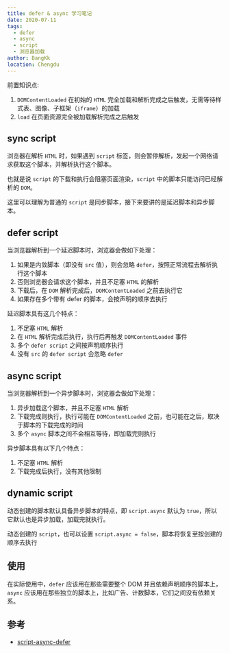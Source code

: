 ```yaml
---
title: defer & async 学习笔记
date: 2020-07-11
tags:
  - defer
  - async
  - script
  - 浏览器加载
author: BangKk
location: Chengdu
---
```


前置知识点:

1. `DOMContentLoaded` 在初始的 `HTML` 完全加载和解析完成之后触发，无需等待样式表、图像、子框架（`iframe`）的加载
2. `load` 在页面资源完全被加载解析完成之后触发

## sync script

浏览器在解析 `HTML` 时，如果遇到 `script` 标签，则会暂停解析，发起一个网络请求获取这个脚本，并解析执行这个脚本。

也就是说 `script` 的下载和执行会阻塞页面渲染，`script` 中的脚本只能访问已经解析的 `DOM`。

这里可以理解为普通的 `script` 是同步脚本，接下来要讲的是延迟脚本和异步脚本。

## defer script

当浏览器解析到一个延迟脚本时，浏览器会做如下处理：

1. 如果是内敛脚本（即没有 `src` 值），则会忽略 `defer`，按照正常流程去解析执行这个脚本
2. 否则浏览器会请求这个脚本，并且不足塞 `HTML` 的解析
3. 下载后，在 `DOM` 解析完成后，`DOMContentLoaded` 之前去执行它
4. 如果存在多个带有 defer 的脚本，会按声明的顺序去执行

延迟脚本具有这几个特点：

1. 不足塞 `HTML` 解析
2. 在 `HTML` 解析完成后执行，执行后再触发 `DOMContentLoaded` 事件
3. 多个 `defer script` 之间按声明顺序执行
4. 没有 `src` 的 `defer script` 会忽略 `defer`

## async script

当浏览器解析到一个异步脚本时，浏览器会做如下处理：

1. 异步加载这个脚本，并且不足塞 `HTML` 解析
2. 下载完成则执行，执行可能在 `DOMContentLoaded` 之前，也可能在之后，取决于脚本的下载完成的时间
3. 多个 `async` 脚本之间不会相互等待，即加载完则执行

异步脚本具有以下几个特点：

1. 不足塞 `HTML` 解析
2. 下载完成后执行，没有其他限制

## dynamic script

动态创建的脚本默认具备异步脚本的特点，即 `script.async` 默认为 `true`，所以它默认也是异步加载，加载完就执行。

动态创建的 `script`，也可以设置 `script.async = false`，脚本将恢复至按创建的顺序去执行

## 使用

在实际使用中，`defer` 应该用在那些需要整个 DOM 并且依赖声明顺序的脚本上，`async` 应该用在那些独立的脚本上，比如广告、计数脚本，它们之间没有依赖关系。

## 参考

- [script-async-defer](https://javascript.info/script-async-defer)

